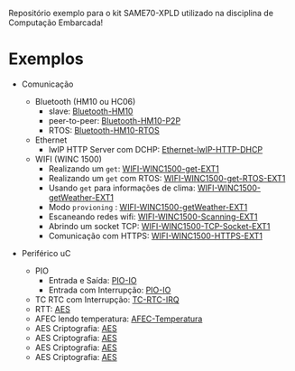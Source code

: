 Repositório exemplo para o kit SAME70-XPLD utilizado na disciplina de Computação Embarcada!


# Exemplos

- Comunicação
    - Bluetooth (HM10 ou HC06)
        - slave: [Bluetooth-HM10](Comunicacao/Bluetooth-HM10/)
        - peer-to-peer: [Bluetooth-HM10-P2P](Comunicacao/Bluetooth-HM10-P2P/)
        - RTOS: [Bluetooth-HM10-RTOS](Comunicacao/Bluetooth-HM10-RTOS/)
    - Ethernet
        - lwIP HTTP Server com DCHP: [Ethernet-lwIP-HTTP-DHCP](Comunicacao/Ethernet-lwIP-HTTP-DHCP/)
    - WIFI (WINC 1500)
        - Realizando um `get`: [WIFI-WINC1500-get-EXT1](Comunicacao/WIFI-WINC1500-get-EXT1/)
        - Realizando um `get` com RTOS: [WIFI-WINC1500-get-RTOS-EXT1](Comunicacao/WIFI-WINC1500-get-RTOS-EXT1/)
        - Usando `get` para informações de clima: [WIFI-WINC1500-getWeather-EXT1](Comunicacao/WIFI-WINC1500-getWeather-EXT1/)
        - Modo `provioning` : [WIFI-WINC1500-getWeather-EXT1](Comunicacao/WIFI-WINC1500-getWeather-EXT1/)
        - Escaneando redes wifi: [WIFI-WINC1500-Scanning-EXT1](Comunicacao/WIFI-WINC1500-Scanning-EXT1/)
        - Abrindo um socket TCP: [WIFI-WINC1500-TCP-Socket-EXT1](Comunicacao/WIFI-WINC1500-TCP-Socket-EXT1/)
        - Comunicação com HTTPS: [WIFI-WINC1500-HTTPS-EXT1](Comunicacao/WIFI-WINC1500-HTTPS-EXT1/)
        
- Periférico uC
    - PIO 
        - Entrada e Saída: [PIO-IO](Perifericos-uC/PIO-IO/)
        - Entrada com Interrupção: [PIO-IO](Perifericos-uC/PIO-IRQ/)
    - TC RTC com Interrupção: [TC-RTC-IRQ](Perifericos-uC/TC-RTC-IRQ/)
    - RTT: [AES](Perifericos-uC/RTT/)
    - AFEC lendo temperatura: [AFEC-Temperatura](Perifericos-uC/AFEC-Temperatura/)
    - AES Criptografia: [AES](Perifericos-uC/AES/)
    - AES Criptografia: [AES](Perifericos-uC/AES/)
    - AES Criptografia: [AES](Perifericos-uC/AES/)
    - AES Criptografia: [AES](Perifericos-uC/AES/)

